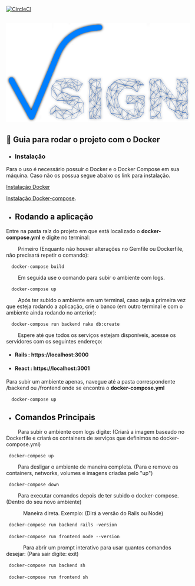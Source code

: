 

[![CircleCI](https://circleci.com/gh/fga-eps-mds/2019.2-Vsign.svg?style=svg)](https://circleci.com/gh/fga-eps-mds/2019.2-Vsign)

## ![Vsign](project/img/vsign_logo.png)


## 🐳 Guia para rodar o projeto com o Docker

* ### Instalação

Para o uso é necessário possuir o Docker e o Docker Compose em sua máquina. Caso não os possua segue abaixo os link para instalação.

[Instalação Docker](https://docs.docker.com/engine/installation/linux/docker-ce/)

[Instalação Docker-compose](https://docs.docker.com/compose/install/).


* ## Rodando a aplicação

Entre na pasta raíz do projeto em que está localizado o __docker-compose.yml__ e digite no terminal:

&emsp;&emsp; Primeiro (Enquanto não houver alterações no Gemfile ou Dockerfile, não precisará repetir o comando):

```
  docker-compose build
```

 &emsp;&emsp; Em seguida use o comando para subir o ambiente com logs.

```
  docker-compose up
```

 &emsp;&emsp; Após ter subido o ambiente em um terminal, caso seja a primeira vez que esteja rodando a aplicação, crie o banco (em outro terminal e com o ambiente ainda rodando no anterior):

```
  docker-compose run backend rake db:create
```
 &emsp;&emsp; Espere até que todos os serviços estejam disponíveis, acesse os servidores com os seguintes endereço:

* #### Rails : https://localhost:3000
* #### React : https://localhost:3001

Para subir um ambiente apenas, navegue até a pasta correspondente /backend ou /frontend onde se encontra o __docker-compose.yml__
```
  docker-compose up
```

* ## Comandos Principais

 &emsp;&emsp; Para subir o ambiente com logs digite: (Criará a imagem baseado no Dockerfile e criará os containers de serviços que definimos no docker-compose.yml)

 ```terminal
  docker-compose up
 ```

 &emsp;&emsp; Para desligar o ambiente de maneira completa. (Para e remove os containers, networks, volumes e imagens criadas pelo "up")

 ```terminal
  docker-compose down
 ```

 &emsp;&emsp; Para executar comandos depois de ter subido o docker-compose. (Dentro do seu novo ambiente)

 &emsp;&emsp;&emsp; Maneira direta. Exemplo: (Dirá a versão do Rails ou Node)

 ```terminal
  docker-compose run backend rails -version

  docker-compose run frontend node --version
 ```

 &emsp;&emsp;&emsp; Para abrir um prompt interativo para usar quantos comandos desejar: (Para sair digite: exit)

 ```terminal
  docker-compose run backend sh

  docker-compose run frontend sh
 ```
